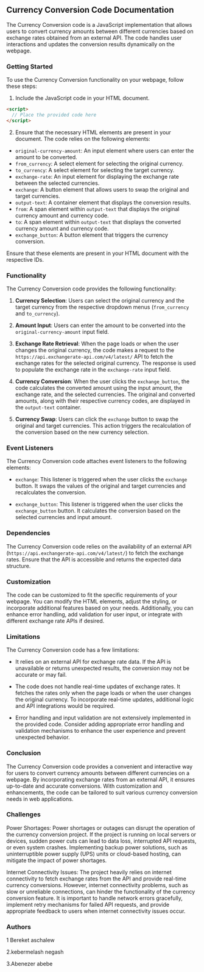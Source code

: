 ﻿## Currency Conversion Code Documentation

The Currency Conversion code is a JavaScript implementation that allows users to convert currency amounts between different currencies based on exchange rates obtained from an external API. The code handles user interactions and updates the conversion results dynamically on the webpage.

### Getting Started

To use the Currency Conversion functionality on your webpage, follow these steps:

1. Include the JavaScript code in your HTML document.

```html
<script>
  // Place the provided code here
</script>
```

2. Ensure that the necessary HTML elements are present in your document. The code relies on the following elements:

- `original-currency-amount`: An input element where users can enter the amount to be converted.
- `from_currency`: A select element for selecting the original currency.
- `to_currency`: A select element for selecting the target currency.
- `exchange-rate`: An input element for displaying the exchange rate between the selected currencies.
- `exchange`: A button element that allows users to swap the original and target currencies.
- `output-text`: A container element that displays the conversion results.
- `from`: A span element within `output-text` that displays the original currency amount and currency code.
- `to`: A span element within `output-text` that displays the converted currency amount and currency code.
- `exchange_button`: A button element that triggers the currency conversion.

Ensure that these elements are present in your HTML document with the respective IDs.

### Functionality

The Currency Conversion code provides the following functionality:

1. **Currency Selection**: Users can select the original currency and the target currency from the respective dropdown menus (`from_currency` and `to_currency`).

2. **Amount Input**: Users can enter the amount to be converted into the `original-currency-amount` input field.

3. **Exchange Rate Retrieval**: When the page loads or when the user changes the original currency, the code makes a request to the `https://api.exchangerate-api.com/v4/latest/` API to fetch the exchange rates for the selected original currency. The response is used to populate the exchange rate in the `exchange-rate` input field.

4. **Currency Conversion**: When the user clicks the `exchange_button`, the code calculates the converted amount using the input amount, the exchange rate, and the selected currencies. The original and converted amounts, along with their respective currency codes, are displayed in the `output-text` container.

5. **Currency Swap**: Users can click the `exchange` button to swap the original and target currencies. This action triggers the recalculation of the conversion based on the new currency selection.

### Event Listeners

The Currency Conversion code attaches event listeners to the following elements:

- `exchange`: This listener is triggered when the user clicks the `exchange` button. It swaps the values of the original and target currencies and recalculates the conversion.

- `exchange_button`: This listener is triggered when the user clicks the `exchange_button` button. It calculates the conversion based on the selected currencies and input amount.

### Dependencies

The Currency Conversion code relies on the availability of an external API (`https://api.exchangerate-api.com/v4/latest/`) to fetch the exchange rates. Ensure that the API is accessible and returns the expected data structure.

### Customization

The code can be customized to fit the specific requirements of your webpage. You can modify the HTML elements, adjust the styling, or incorporate additional features based on your needs. Additionally, you can enhance error handling, add validation for user input, or integrate with different exchange rate APIs if desired.

### Limitations

The Currency Conversion code has a few limitations:

- It relies on an external API for exchange rate data. If the API is unavailable or returns unexpected results, the conversion may not be accurate or may fail.

- The code does not handle real-time updates of exchange rates. It fetches the rates only when the page loads or when the user changes the original currency. To incorporate real-time updates, additional logic and API integrations would be required.

- Error handling and input validation are not extensively implemented in the provided code. Consider adding appropriate error handling and validation mechanisms to enhance the user experience and prevent unexpected behavior.

### Conclusion

The Currency Conversion code provides a convenient and interactive way for users to convert currency amounts between different currencies on a webpage. By incorporating exchange rates from an external API, it ensures up-to-date and accurate conversions. With customization and enhancements, the code can be tailored to suit various currency conversion needs in web applications.

### Challenges

Power Shortages: Power shortages or outages can disrupt the operation of the currency conversion project. If the project is running on local servers or devices, sudden power cuts can lead to data loss, interrupted API requests, or even system crashes. Implementing backup power solutions, such as uninterruptible power supply (UPS) units or cloud-based hosting, can mitigate the impact of power shortages.

Internet Connectivity Issues: The project heavily relies on internet connectivity to fetch exchange rates from the API and provide real-time currency conversions. However, internet connectivity problems, such as slow or unreliable connections, can hinder the functionality of the currency conversion feature. It is important to handle network errors gracefully, implement retry mechanisms for failed API requests, and provide appropriate feedback to users when internet connectivity issues occur.

### Authors

1 Bereket aschalew

2.kebermelash negash

3.Abenezer abebe
